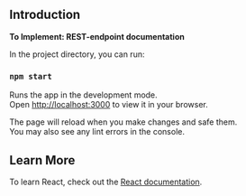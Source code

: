 
## Introduction

**To Implement: REST-endpoint documentation**

In the project directory, you can run:

### `npm start`

Runs the app in the development mode.\
Open [http://localhost:3000](http://localhost:3000) to view it in your browser.

The page will reload when you make changes and safe them.\
You may also see any lint errors in the console.

## Learn More

To learn React, check out the [React documentation](https://reactjs.org/).
